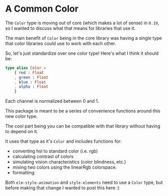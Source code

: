 # A Common Color

The `Color` type is moving out of core (which makes a lot of sense) in `0.19`, so I wanted to discuss what that means for libraries that use it.

The main benefit of `Color` being in the core library was having a single type that color libraries could use to work with each other.

So, let's just standardize over one color type! Here's what I think it should be:

```elm
type alias Color =
    { red : Float
    , green : Float
    , blue : Float
    , alpha : Float
    }
```

Each channel is normalized between 0 and 1.


This package is meant to be a series of convenience functions around this new color type.

The cool part being you can be compatible with that library without having to depend on it.

It uses that type as it's `Color` and includes functions for:

- converting hsl to standard color (i.e. rgb)
- calculating contrast of colors
- simulating vision characteristics (color blindness, etc.)
- mixing two colors using the linearRgb colorspace.
- formatting 


Both `elm-style-animation` and `style-elements` need to use a `Color` type, but before making that change I wanted to post this here :)



